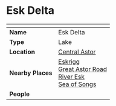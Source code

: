 # Esk Delta

| []() | |
| --- | --- |
| **Name** | Esk Delta |
| **Type** | Lake |
| **Location** | [Central Astor](../regions/central-astor.md) |
| **Nearby Places** | [Eskrigg](../cities/eskrigg.md)<br>[Great Astor Road](../roads/great-astor-road.md)<br>[River Esk](river-esk.md)<br>[Sea of Songs](../seas/sea-of-songs.md) |
| **People** | |

